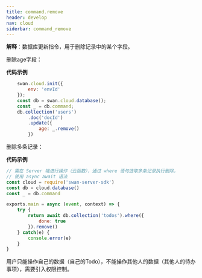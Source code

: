 ```yaml
---
title: command.remove
header: develop
nav: cloud
siderbar: command_remove
---
```

 

 

**解释**：数据库更新指令，用于删除记录中的某个字段。

删除age字段：

**代码示例**
```js
    swan.cloud.init({
        env: 'envId'
    });
    const db = swan.cloud.database();
    const _ = db.command;
    db.collection('users')
        .doc('docId')
        .update({
            age: _.remove()
        })
```

删除多条记录：

**代码示例**

```js
// 需在 Server 端进行操作（云函数），通过 where 语句选取多条记录执行删除，
// 使用 async await 语法
const cloud = require('swan-server-sdk')
const db = cloud.database()
const _ = db.command

exports.main = async (event, context) => {
    try {
        return await db.collection('todos').where({
            done: true
        }).remove()
    } catch(e) {
        console.error(e)
    }
}
```

用户只能操作自己的数据（自己的Todo），不能操作其他人的数据（其他人的待办事项），需要引入权限控制。


